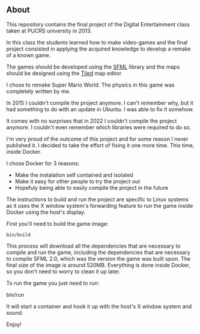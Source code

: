 About
-----

This repository contains the final project of the Digital Entertainment class
taken at PUCRS university in 2013.

In this class the students learned how to make video-games and the final project
consisted in applying the acquired knowledge to develop a remake of a known
game.

The games should be developed using the [SFML](https://www.sfml-dev.org) library
and the maps should be designed using the [Tiled](https://www.mapeditor.org/)
map editor.

I chose to remake Super Mario World. The physics in this game was completely
written by me.

In 2015 I couldn't compile the project anymore. I can't remember why, but it had
something to do with an update in Ubuntu. I was able to fix it somehow.

It comes with no surprises that in 2022 I couldn't compile the project anymore.
I couldn't even remember which libraries were required to do so.

I'm very proud of the outcome of this project and for some reason I never
published it. I decided to take the effort of fixing it one more time. This
time, inside Docker.

I chose Docker for 3 reasons:

  - Make the instalation self contained and isolated
  - Make it easy for other people to try the project out
  - Hopefuly being able to easily compile the project in the future

The instructions to build and run the project are specific to Linux systems as
it uses the X window system's forwarding feature to run the game inside Docker
using the host's display.

First you'll need to build the game image:

    bin/build

This process will download all the dependencies that are necessary to compile
and run the game, including the dependencies that are necessary to compile SFML
2.0, which was the version the game was built upon. The final size of the image
is around 520MB. Everything is done inside Docker, so you don't need to worry to
clean it up later.

To run the game you just need to run:

   bin/run

It will start a container and hook it up with the host's X window system and
sound.

Enjoy!
